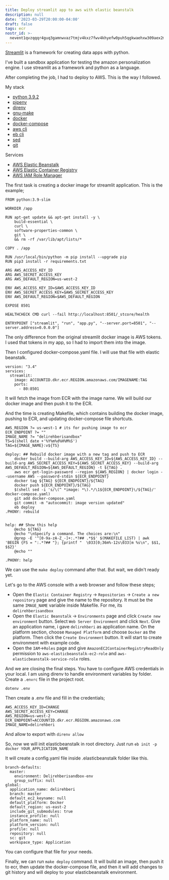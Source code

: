 ```yaml
---
title: Deploy streamlit app to aws with elastic beanstalk
description: null
date: '2023-03-29T20:00:00-04:00'
draft: false
tags: ecr
nostr_id: >-
  nevent1qvzqqqr4guq3gamnwvaz7tmjv4kxz7fwv4khyefw0puh5qgkwaehxw309aex2mrp0yhxummnw3ezucnpdejqz9rhwden5te0wfjkccte9ejxzmt4wvhxjmcprpmhxue69uhhyetvv9ujuumwdae8gtnnda3kjctvqyxhwumn8ghj7mn0wvhxcmmvqyt8wumn8ghj7un9d3shjtnswf5k6ctv9ehx2aqppamhxue69uhkummnw3ezumt0d5q3vamnwvaz7tmjv4kxz7fwdehhxtnnda3kjctvqyd8wumn8ghj7ctjw35kxmr9wvhxcctev4erxtnwv4mhxqg7waehxw309akkcuewv94kgetwd9azuetyw5h8gu30dehhxarjqqsv3dpygrpg4axge533tqv9my36fcxskygl7fh39a23cq8xxs2qppstwqa67
---
```



[Streamlit](https://streamlit.io/) is a framework for creating data apps with python.

I've built a sandbox application for testing the amazon personalization engine. I use streamlit as a framework and python as a language. 

After completing the job, I had to deploy to AWS. This is the way I followed. 
<!--more-->
My stack
- [python 3.9.2](https://www.python.org/)
- [pipenv](https://pipenv.pypa.io/en/latest/)
- [direnv](https://direnv.net/)
- [gnu-make](https://www.gnu.org/software/make/)
- [docker](https://www.docker.com/)
- [docker-compose](https://docs.docker.com/compose/)
- [aws cli](https://aws.amazon.com/cli/)
- [eb cli](https://docs.aws.amazon.com/elasticbeanstalk/latest/dg/eb-cli3.html)
- [sed](https://www.gnu.org/software/sed/manual/sed.html)
- [git](https://git-scm.com/)

Services
- [AWS Elastic Beanstalk](https://aws.amazon.com/elasticbeanstalk/)
- [AWS Elastic Container Registry](https://aws.amazon.com/ecr/)
- [AWS IAM Role Manager](https://aws.amazon.com/iam/)
 
The first task is creating a docker image for streamlit application. This is the example;

```
FROM python:3.9-slim

WORKDIR /app

RUN apt-get update && apt-get install -y \
    build-essential \
    curl \
    software-properties-common \
    git \
    && rm -rf /var/lib/apt/lists/*

COPY . /app

RUN /usr/local/bin/python -m pip install --upgrade pip
RUN pip3 install -r requirements.txt

ARG AWS_ACCESS_KEY_ID
ARG AWS_SECRET_ACCESS_KEY
ARG AWS_DEFAULT_REGION=us-west-2

ENV AWS_ACCESS_KEY_ID=$AWS_ACCESS_KEY_ID
ENV AWS_SECRET_ACCESS_KEY=$AWS_SECRET_ACCESS_KEY
ENV AWS_DEFAULT_REGION=$AWS_DEFAULT_REGION

EXPOSE 8501

HEALTHCHECK CMD curl --fail http://localhost:8501/_stcore/health

ENTRYPOINT ["streamlit", "run", "app.py", "--server.port=8501", "--server.address=0.0.0.0"]
```

The only difference from the original streamlit docker image is AWS tokens. I used that tokens in my app, so I had to import them into the image. 

Then I configured docker-compose.yaml file. I will use that file with elastic beanstalk. 

```
version: "3.4"
services:
  streamlit:
    image: ACCOUNTID.dkr.ecr.REGION.amazonaws.com/IMAGENAME:TAG
    ports:
      - 80:8501
```

It will fetch the image from ECR with the image name. We will build our docker image and then push it to the ECR. 

And the time is creating Makefile, which contains building the docker image, pushing to ECR, and updating docker-compose file shortcuts.

```
AWS_REGION ?= us-west-1 # its for pushing image to ecr
ECR_ENDPOINT ?= ""
IMAGE_NAME ?= "delirehberisandbox"
TS=$(shell date +'%Y%m%d%H%M%S')
TAG=${IMAGE_NAME}:v${TS}

deploy: ## Rebuild docker image with a new tag and push to ECR
	docker build --build-arg AWS_ACCESS_KEY_ID=${AWS_ACCESS_KEY_ID} --build-arg AWS_SECRET_ACCESS_KEY=${AWS_SECRET_ACCESS_KEY} --build-arg AWS_DEFAULT_REGION=${AWS_DEFAULT_REGION} -t ${TAG} .
	aws ecr get-login-password --region ${AWS_REGION} | docker login --username AWS --password-stdin ${ECR_ENDPOINT}
	docker tag ${TAG} ${ECR_ENDPOINT}/${TAG}
	docker push ${ECR_ENDPOINT}/${TAG}
	$(shell sed -i 's/\(^ *image: *\).*/\1${ECR_ENDPOINT}\/${TAG}/' docker-compose.yaml)
	git add docker-compose.yaml
	git commit -m "autocommit: image version updated"
	eb deploy
.PHONY: rebuild


help: ## Show this help
	@echo ${TAG}
	@echo "\nSpecify a command. The choices are:\n"
	@grep -E '^[0-9a-zA-Z_-]+:.*?## .*$$' $(MAKEFILE_LIST) | awk 'BEGIN {FS = ":.*?## "}; {printf "  \033[0;36m%-12s\033[m %s\n", $$1, $$2}'
	@echo ""

.PHONY: help
```

We can use the `make deploy` command after that. But wait, we didn't ready yet. 

Let's go to the AWS console with a web browser and follow these steps;

- Open the `Elastic Container Registry` -> `Repositories` -> `Create a new repository` page and give the name to the repository. It must be the same `IMAGE_NAME` variable inside Makefile. For me, its `delirehberisandbox` 
- Open the `Elastic Beanstalk` -> `Environments` page and click `Create new environment` button. Select `Web Server Environment` and click `Next`. Give an application name, i gave `delirehberi` as application name. On the platform section, choose `Managed Platform` and choose `Docker` as the platform. Then click the `Create Environment` button. It will start to create environment with example code. 
- Open the `IAM`->`Roles` page and give `AmazonEC2ContainerRegistryReadOnly` permission to `aws-elasticbeanstalk-ec2-role` and `aws-elasticbeanstalk-service-role` roles. 

And we are closing the final steps. You have to configure AWS credentials in your local. I am using direnv to handle environment variables by folder. Create a `.envrc` file in the project root. 

```
dotenv .env
```

Then create a .env file and fill in the credentials;

```
AWS_ACCESS_KEY_ID=CHANGE
AWS_SECRET_ACCESS_KEY=CHANGE
AWS_REGION=us-west-2
ECR_ENDPOINT=ACCOUNTID.dkr.ecr.REGION.amazonaws.com
IMAGE_NAME=delirehberi
```

And allow to export with `direnv allow` 

So, now we will init elasticbeanstalk in root directory. Just run `eb init -p docker YOUR_APPLICATION_NAME` 

It will create a config.yaml file inside .elasticbeanstalk folder like this. 

```
branch-defaults:
  master:
    environment: Delirehberisandbox-env
    group_suffix: null
global:
  application_name: delirehberi
  branch: master
  default_ec2_keyname: null
  default_platform: Docker
  default_region: us-east-2
  include_git_submodules: true
  instance_profile: null
  platform_name: null
  platform_version: null
  profile: null
  repository: null
  sc: git
  workspace_type: Application
```
You can configure that file for your needs. 

Finally, we can run `make deploy` command. It will build an image, then push it to ecr, then update the docker-compose file, and then it will add changes to git history and will deploy to your elasticbeanstalk environment. 

